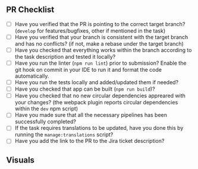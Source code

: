 ## PR Checklist

* [ ] Have you verified that the PR is pointing to the correct target branch? (`develop` for features/bugfixes, other if mentioned in the task)
* [ ] Have you verified that your branch is consistent with the target branch and has no conflicts? (if not, make a rebase under the target branch)
* [ ] Have you checked that everything works within the branch according to the task description and tested it locally?
* [ ] Have you run the linter (`npm run lint`) prior to submission? Enable the git hook on commit in your IDE to run it and format the code automatically.
* [ ] Have you run the tests locally and added/updated them if needed?
* [ ] Have you checked that app can be built (`npm run build`)?
* [ ] Have you checked that no new circular dependencies appreared with your changes? (the webpack plugin reports circular dependencies within the `dev` npm script)
* [ ] Have you made sure that all the necessary pipelines has been successfully completed?
* [ ] If the task requires translations to be updated, have you done this by running the `manage:translations` script?
* [ ] Have you add the link to the PR to the Jira ticket description?

## Visuals

<!-- OPTIONAL
  Provide the visual proof (screenshot/gif/video) of your work
-->
